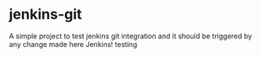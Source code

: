 # jenkins-git
A simple project to test jenkins git integration and it should be triggered by any change made here
Jenkins!
testing
